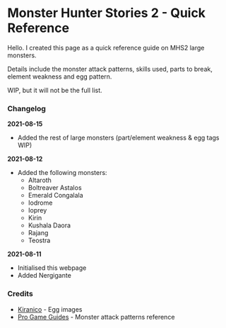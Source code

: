 # Monster Hunter Stories 2 - Quick Reference

Hello. I created this page as a quick reference guide on MHS2 large monsters.

Details include the monster attack patterns, skills used, parts to break, element weakness and egg pattern.

WIP, but it will not be the full list.

### Changelog
**2021-08-15**
- Added the rest of large monsters (part/element weakness & egg tags WIP)

**2021-08-12**
- Added the following monsters:
  - Altaroth
  - Boltreaver Astalos
  - Emerald Congalala
  - Iodrome
  - Ioprey
  - Kirin
  - Kushala Daora
  - Rajang
  - Teostra

**2021-08-11**
- Initialised this webpage
- Added Nergigante

### Credits
- [Kiranico](https://mhst.kiranico.com/mhs2/) - Egg images
- [Pro Game Guides](https://progameguides.com/) - Monster attack patterns reference